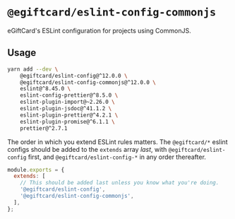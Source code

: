 # `@egiftcard/eslint-config-commonjs`

eGiftCard's ESLint configuration for projects using CommonJS.

## Usage

```bash
yarn add --dev \
    @egiftcard/eslint-config@^12.0.0 \
    @egiftcard/eslint-config-commonjs@^12.0.0 \
    eslint@^8.45.0 \
    eslint-config-prettier@^8.5.0 \
    eslint-plugin-import@~2.26.0 \
    eslint-plugin-jsdoc@^41.1.2 \
    eslint-plugin-prettier@^4.2.1 \
    eslint-plugin-promise@^6.1.1 \
    prettier@^2.7.1
```

The order in which you extend ESLint rules matters.
The `@egiftcard/*` eslint configs should be added to the `extends` array _last_,
with `@egiftcard/eslint-config` first, and `@egiftcard/eslint-config-*` in any
order thereafter.

```js
module.exports = {
  extends: [
    // This should be added last unless you know what you're doing.
    '@egiftcard/eslint-config',
    '@egiftcard/eslint-config-commonjs',
  ],
};
```
